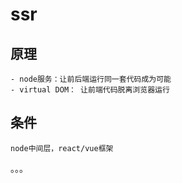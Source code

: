 # ssr
## 原理
    - node服务：让前后端运行同一套代码成为可能
    - virtual DOM： 让前端代码脱离浏览器运行

## 条件
    node中间层，react/vue框架

。。。